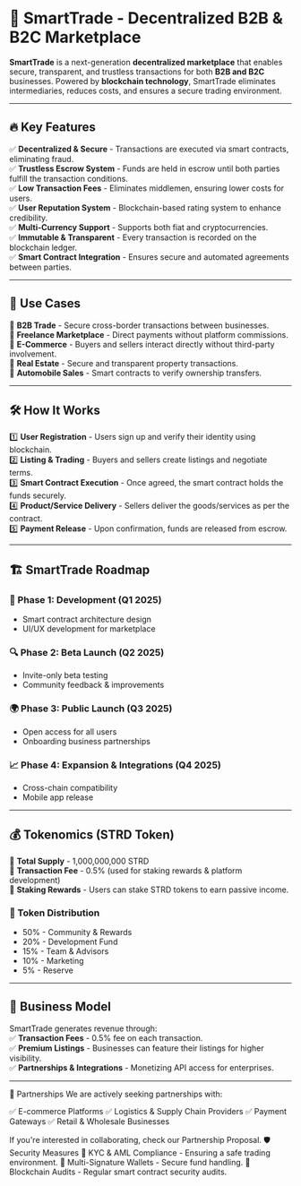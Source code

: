 # 🚀 SmartTrade - Decentralized B2B & B2C Marketplace  

**SmartTrade** is a next-generation **decentralized marketplace** that enables secure, transparent, and trustless transactions for both **B2B and B2C** businesses. Powered by **blockchain technology**, SmartTrade eliminates intermediaries, reduces costs, and ensures a secure trading environment.  

---

## 🔥 Key Features  

✅ **Decentralized & Secure** - Transactions are executed via smart contracts, eliminating fraud.  
✅ **Trustless Escrow System** - Funds are held in escrow until both parties fulfill the transaction conditions.  
✅ **Low Transaction Fees** - Eliminates middlemen, ensuring lower costs for users.  
✅ **User Reputation System** - Blockchain-based rating system to enhance credibility.  
✅ **Multi-Currency Support** - Supports both fiat and cryptocurrencies.  
✅ **Immutable & Transparent** - Every transaction is recorded on the blockchain ledger.  
✅ **Smart Contract Integration** - Ensures secure and automated agreements between parties.  

---

## 🎯 Use Cases  

🔹 **B2B Trade** - Secure cross-border transactions between businesses.  
🔹 **Freelance Marketplace** - Direct payments without platform commissions.  
🔹 **E-Commerce** - Buyers and sellers interact directly without third-party involvement.  
🔹 **Real Estate** - Secure and transparent property transactions.  
🔹 **Automobile Sales** - Smart contracts to verify ownership transfers.  

---

## 🛠️ How It Works  

1️⃣ **User Registration** - Users sign up and verify their identity using blockchain.  
2️⃣ **Listing & Trading** - Buyers and sellers create listings and negotiate terms.  
3️⃣ **Smart Contract Execution** - Once agreed, the smart contract holds the funds securely.  
4️⃣ **Product/Service Delivery** - Sellers deliver the goods/services as per the contract.  
5️⃣ **Payment Release** - Upon confirmation, funds are released from escrow.  

---

## 🏗️ SmartTrade Roadmap  

### **🚀 Phase 1: Development (Q1 2025)**  
- Smart contract architecture design  
- UI/UX development for marketplace  

### **🔍 Phase 2: Beta Launch (Q2 2025)**  
- Invite-only beta testing  
- Community feedback & improvements  

### **🌍 Phase 3: Public Launch (Q3 2025)**  
- Open access for all users  
- Onboarding business partnerships  

### **📈 Phase 4: Expansion & Integrations (Q4 2025)**  
- Cross-chain compatibility  
- Mobile app release  

---

## 💰 Tokenomics (STRD Token)  

💎 **Total Supply** - 1,000,000,000 STRD  
💎 **Transaction Fee** - 0.5% (used for staking rewards & platform development)  
💎 **Staking Rewards** - Users can stake STRD tokens to earn passive income.  

### **🔹 Token Distribution**  
- 50% - Community & Rewards  
- 20% - Development Fund  
- 15% - Team & Advisors  
- 10% - Marketing  
- 5% - Reserve  

---

## 💼 Business Model  

SmartTrade generates revenue through:  
✅ **Transaction Fees** - 0.5% fee on each transaction.  
✅ **Premium Listings** - Businesses can feature their listings for higher visibility.  
✅ **Partnerships & Integrations** - Monetizing API access for enterprises.  

---

🤝 Partnerships
We are actively seeking partnerships with:

✅ E-commerce Platforms
✅ Logistics & Supply Chain Providers
✅ Payment Gateways
✅ Retail & Wholesale Businesses

If you're interested in collaborating, check our Partnership Proposal.
🛡️ Security Measures
🔹 KYC & AML Compliance - Ensuring a safe trading environment.
🔹 Multi-Signature Wallets - Secure fund handling.
🔹 Blockchain Audits - Regular smart contract security audits.
